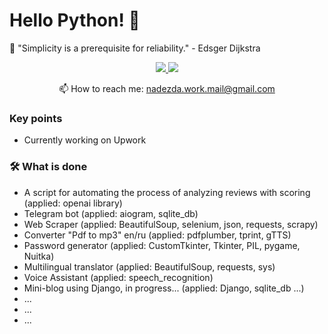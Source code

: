 # Hello Python! 👋

📌 "Simplicity is a prerequisite for reliability." - Edsger Dijkstra

<p align='center'>
   <a href="https://www.linkedin.com/in/nadin-kontsinebina-2a8945229/">
       <img src="https://img.shields.io/badge/linkedin-%230077B5.svg?&style=for-the-badge&logo=linkedin&logoColor=white"/>
   </a>
   <a href="https://t.me/Hello_Nadia">
       <img src="https://img.shields.io/badge/Telegram-2CA5E0?style=for-the-badge&logo=telegram&logoColor=white"/>
   </a>
<p align='center'>
   📫 How to reach me: <a href='mailto:nadezda.work.mail@gmail.com'>nadezda.work.mail@gmail.com</a>
</p>

### Key points
*   Currently working on Upwork

### 🛠 What is done
*   A script for automating the process of analyzing reviews with scoring (applied: openai library) 
*   Telegram bot (applied: aiogram, sqlite_db)
*   Web Scraper (applied: BeautifulSoup,  selenium, json, requests, scrapy)
*   Converter "Pdf to mp3" en/ru (applied: pdfplumber, tprint, gTTS)
*   Password generator (applied: CustomTkinter, Tkinter, PIL, pygame, Nuitka)
*   Multilingual translator (applied: BeautifulSoup, requests, sys)
*   Voice Assistant (applied: speech_recognition)
*   Mini-blog using Django, in progress... (applied: Django, sqlite_db ...)
*   ...
*   ...
*   ...
<!--START_SECTION:hide_contribution_activity-->
<img src="https://dummyimage.com/0x0/000/ffffff" style="display:none">
<style>
  .border.rounded-1.box-shadow.bg-white.py-2.p-3.mt-3 { display: none !important; }
</style>
<!--END_SECTION:hide_contribution_activity-->
